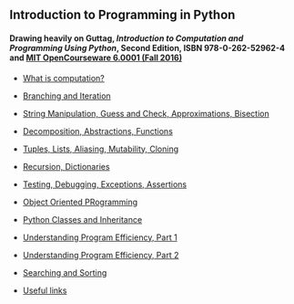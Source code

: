## Introduction to Programming in Python
####  Drawing heavily on Guttag, *Introduction to Computation and Programming Using Python*, Second Edition, ISBN 978-0-262-52962-4 and [MIT OpenCourseware 6.0001 (Fall 2016)](https://ocw.mit.edu/courses/electrical-engineering-and-computer-science/6-0001-introduction-to-computer-science-and-programming-in-python-fall-2016/)

* [What is computation?]()
* [Branching and Iteration]()
* [String Manipulation, Guess and Check, Approximations, Bisection]()
* [Decomposition, Abstractions, Functions]()
* [Tuples, Lists, Aliasing, Mutability, Cloning]()
* [Recursion, Dictionaries]()
* [Testing, Debugging, Exceptions, Assertions]()
* [Object Oriented PRogramming]()
* [Python Classes and Inheritance]()
* [Understanding Program Efficiency, Part 1]()
* [Understanding Program Efficiency, Part 2]()
* [Searching and Sorting]()

* [Useful links](LINKS.md)

